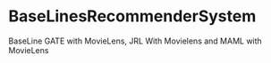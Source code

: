 # BaseLinesRecommenderSystem
BaseLine GATE with MovieLens, JRL With Movielens and MAML with MovieLens
